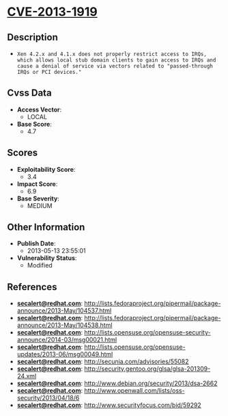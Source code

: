 
# [CVE-2013-1919](http://lists.fedoraproject.org/pipermail/package-announce/2013-May/104537.html)

## Description

- `Xen 4.2.x and 4.1.x does not properly restrict access to IRQs, which allows local stub domain clients to gain access to IRQs and cause a denial of service via vectors related to "passed-through IRQs or PCI devices."`

## Cvss Data

- **Access Vector**:
  - LOCAL
- **Base Score**:
  - 4.7

## Scores

- **Exploitability Score**:
  - 3.4
- **Impact Score**:
  - 6.9
- **Base Severity**:
  - MEDIUM

## Other Information

- **Publish Date**:
  - 2013-05-13 23:55:01
- **Vulnerability Status**:
  - Modified

## References

- **secalert@redhat.com**: http://lists.fedoraproject.org/pipermail/package-announce/2013-May/104537.html
- **secalert@redhat.com**: http://lists.fedoraproject.org/pipermail/package-announce/2013-May/104538.html
- **secalert@redhat.com**: http://lists.opensuse.org/opensuse-security-announce/2014-03/msg00021.html
- **secalert@redhat.com**: http://lists.opensuse.org/opensuse-updates/2013-06/msg00049.html
- **secalert@redhat.com**: http://secunia.com/advisories/55082
- **secalert@redhat.com**: http://security.gentoo.org/glsa/glsa-201309-24.xml
- **secalert@redhat.com**: http://www.debian.org/security/2013/dsa-2662
- **secalert@redhat.com**: http://www.openwall.com/lists/oss-security/2013/04/18/6
- **secalert@redhat.com**: http://www.securityfocus.com/bid/59292
